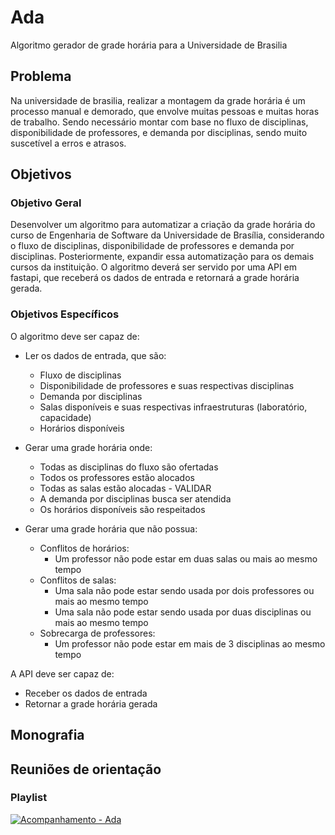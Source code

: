 # Ada
Algoritmo gerador de grade horária para a Universidade de Brasilia


## Problema
Na universidade de brasilia, realizar a montagem da grade horária é um processo manual e demorado, que envolve muitas pessoas e muitas horas de trabalho. Sendo necessário montar com base no fluxo de disciplinas, disponibilidade de professores, e demanda por disciplinas, sendo muito suscetível a erros e atrasos.

## Objetivos

### Objetivo Geral
Desenvolver um algoritmo para automatizar a criação da grade horária do curso de Engenharia de Software da Universidade de Brasília, considerando o fluxo de disciplinas, disponibilidade de professores e demanda por disciplinas. Posteriormente, expandir essa automatização para os demais cursos da instituição. O algoritmo deverá ser servido por uma API em fastapi, que receberá os dados de entrada e retornará a grade horária gerada.

### Objetivos Específicos
O algoritmo deve ser capaz de:
- Ler os dados de entrada, que são:
    - Fluxo de disciplinas
    - Disponibilidade de professores e suas respectivas disciplinas
    - Demanda por disciplinas
    - Salas disponíveis e suas respectivas infraestruturas (laboratório, capacidade)
    - Horários disponíveis

- Gerar uma grade horária onde:
    - Todas as disciplinas do fluxo são ofertadas
    - Todos os professores estão alocados
    - Todas as salas estão alocadas - VALIDAR
    - A demanda por disciplinas busca ser atendida
    - Os horários disponíveis são respeitados

- Gerar uma grade horária que não possua:
    - Conflitos de horários:
        - Um professor não pode estar em duas salas ou mais ao mesmo tempo
    - Conflitos de salas:
        - Uma sala não pode estar sendo usada por dois professores ou mais ao mesmo tempo
        - Uma sala não pode estar sendo usada por duas disciplinas ou mais ao mesmo tempo
    - Sobrecarga de professores:
        - Um professor não pode estar em mais de 3 disciplinas ao mesmo tempo

A API deve ser capaz de:
- Receber os dados de entrada
- Retornar a grade horária gerada


## Monografia

## Reuniões de orientação

### Playlist
[![Acompanhamento - Ada](https://i.ytimg.com/vi/LXb3TcfPPYM/hqdefault.jpg?sqp=-oaymwEXCNACELwBSFryq4qpAwkIARUAAIhCGAE=&rs=AOn4CLDar4isIXedFtg2SUVVW0RL6_5pkw)](https://www.youtube.com/playlist?list=PLYDa724AZH7Yi8K3G2jPexBRYz8NtaB1l)
